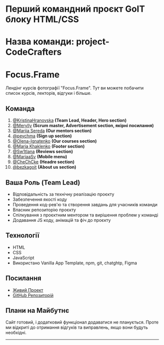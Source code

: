 # Перший командний проєкт GoIT блоку HTML/CSS
# Назва команди: project-CodeCrafters

# Focus.Frame

Лендінг курсів фотографії "Focus.Frame". Тут ви можете побачити список курсів, лекторів, відгуки і більше.

## Команда

1. [@KristinaHranovska](https://github.com/KristinaHranovska) **(Team Lead, Header, Hero section)**
2. [@Merylly](https://github.com/Merylly) **(Scrum master, Advertisement section, якірні посилання)**
3. [@Mariia Sereda](https://github.com/MariiaSereda)  **(Our mentors section)**
4. [@peychma](https://github.com/peychma) **(Sign up section)**
5. [@Olena-Ignatenko](https://github.com/Olena-Ignatenko) **(Our courses section)**
6. [@Maria Khaklenko](https://github.com/MariaKhaklenko) **(Footer section)**
7. [@Sw1tlana](https://github.com/Sw1tlana) **(Reviews section)**
8. [@MariaaSv](https://github.com/MariaaSv) **(Mobile menu)**
9. [@CheChCke](https://github.com/CheChCke) **(Headre section)**
10. [@bezkagoit](https://github.com/bezkagoit) **(About us section)**

## Ваша Роль (Team Lead)

- Відповідальність за технічну реалізацію проєкту
- Забезпечення якості коду
- Проведення код-рев'ю та створення завдань для учасників команди
- Власник репозиторію проєкту
- Спілкування з проєктним ментором та вирішення проблем у команді
- Додавання JS коду, анімацій та фіч до проєкту

## Технології

- HTML
- CSS
- JavaScript
- Використано Vanilla App Template, npm, git, chatghtp, Figma

## Посилання

- [Живий Проект](https://kristinahranovska.github.io/project-CodeCrafters/)
- [GitHub Репозиторій](https://github.com/KristinaHranovska/project-CodeCrafters)

## Плани на Майбутнє

Сайт готовий, і додатковий функціонал додаватися не планується. Проте ми відкриті до отримання відгуків та виправлень, якщо вони будуть необхідні.

---
